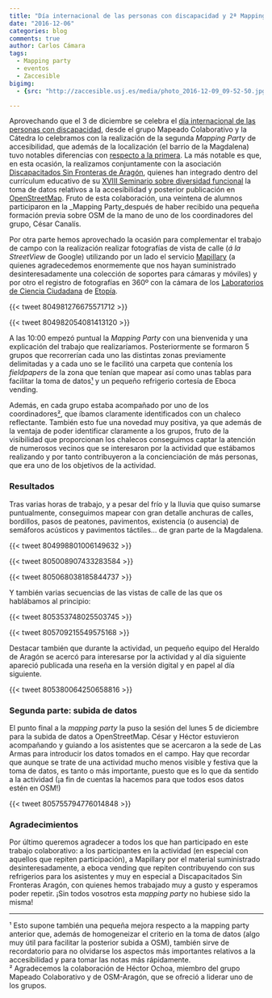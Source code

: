 ```yaml
---
title: "Día internacional de las personas con discapacidad y 2ª Mapping Party #zAccesibilidad"
date: "2016-12-06"
categories: blog
comments: true
author: Carlos Cámara
tags:
  - Mapping party
  - eventos
  - Zaccesible
bigimg:
  - {src: "http://zaccesible.usj.es/media/photo_2016-12-09_09-52-50.jpg", desc: "Miguel dando instrucciones previas al inicio de la Mapping Party"}

---
```


Aprovechando que el 3 de diciembre se celebra el [día internacional de las personas con discapacidad](https://es.wikipedia.org/wiki/D%C3%ADa_Internacional_de_las_Personas_con_Discapacidad), desde el grupo Mapeado Colaborativo y la Cátedra lo celebramos con la realización de la segunda _Mapping Party_ de accesibilidad, que además de la localización (el barrio de la Magdalena) tuvo notables diferencias con [respecto a la primera](http://blogzac.es/mapping-party-zaccesibilidad-67-9-mayo/). La más notable es que, en esta ocasión, la realizamos conjuntamente con la asociación [Discapacitados Sin Fronteras de Aragón](https://discapacitadossinfronteras.com/), quienes han integrado dentro del currículum educativo de su [XVIII Seminario sobre diversidad funcional](https://discapacitadossinfronteras.com/seminarios/) la toma de datos relativos a la accesibilidad y posterior publicación en [OpenStreetMap](http://openstreetmap.org). Fruto de esta colaboración, una veintena de alumnos participaron en la _Mapping Party_después de haber recibido una pequeña formación previa sobre OSM de la mano de uno de los coordinadores del grupo, César Canalís.

Por otra parte hemos aprovechado la ocasión para complementar el trabajo de campo con la realización realizar fotografías de vista de calle (_á la StreetView_ de Google) utilizando por un lado el servicio [Mapillary](http://mapillary.com) (a quienes agradecedemos enormemente que nos hayan suministrado desinteresadamente una colección de soportes para cámaras y móviles) y por otro el registro de fotografías en 360º con la cámara de los [Laboratorios de Ciencia Ciudadana](http://cesar-etopia.bifi.es) de [Etopía](http://www.zaragoza.es/ciudad/etopia/).

{{< tweet 804981276675571712 >}}

{{< tweet 804982054081413120 >}}

A las 10:00 empezó puntual la _Mapping Party_ con una bienvenida y una explicación del trabajo que realizaríamos. Posteriormente se formaron 5 grupos que recorrerían cada uno las distintas zonas previamente delimitadas y a cada uno se le facilitó una carpeta que contenía los _fieldpapers_ de la zona que tenían que mapear así como unas tablas para facilitar la toma de datos[¹](#fncde4de26) y un pequeño refrigerio cortesía de Eboca vending.

Además, en cada grupo estaba acompañado por uno de los coordinadores[²](#fn2), que íbamos claramente identificados con un chaleco reflectante. También esto fue una novedad muy positiva, ya que además de la ventaja de poder identificar claramente a los grupos, fruto de la visibilidad que proporcionan los chalecos conseguimos captar la atención de numerosos vecinos que se interesaron por la actividad que estábamos realizando y por tanto contribuyeron a la concienciación de más personas, que era uno de los objetivos de la actividad.

### Resultados

Tras varias horas de trabajo, y a pesar del frío y la lluvia que quiso sumarse puntualmente, conseguimos mapear con gran detalle anchuras de calles, bordillos, pasos de peatones, pavimentos, existencia (o ausencia) de semáforos acústicos y pavimentos táctiles… de gran parte de la Magdalena.

{{< tweet 804998801006149632 >}}

{{< tweet 805008907433283584 >}}

{{< tweet 805068038185844737 >}}

Y también varias secuencias de las vistas de calle de las que os hablábamos al principio:

{{< tweet 805353748025503745 >}}

{{< tweet 805709215549575168 >}}

Destacar también que durante la actividad, un pequeño equipo del Heraldo de Aragón se acercó para interesarse por la actividad y al día siguiente apareció publicada una reseña en la versión digital y en papel al día siguiente.

{{< tweet 805380064250658816 >}}

### Segunda parte: subida de datos

El punto final a la _mapping party_ la puso la sesión del lunes 5 de diciembre para la subida de datos a OpenStreetMap. César y Héctor estuvieron acompañando y guiando a los asistentes que se acercaron a la sede de Las Armas para introducir los datos tomados en el campo. Hay que recordar que aunque se trate de una actividad mucho menos visible y festiva que la toma de datos, es tanto o más importante, puesto que es lo que da sentido a la actividad (¡a fin de cuentas la hacemos para que todos esos datos estén en OSM!)

{{< tweet 805755794776014848 >}}

### Agradecimientos

Por último queremos agradecer a todos los que han participado en este trabajo colaborativo: a los participantes en la actividad (en especial con aquellos que repiten participación), a Mapillary por el material suministrado desinteresadamente, a eboca vending que repiten contribuyendo con sus refrigerios para los asistentes y muy en especial a Discapacitados Sin Fronteras Aragón, con quienes hemos trabajado muy a gusto y esperamos poder repetir. ¡Sin todos vosotros esta _mapping party_ no hubiese sido la misma!

______

<div id="fncde4de26">¹ Esto supone también una pequeña mejora respecto a la mapping party anterior que, además de homogeneizar el criterio en la toma de datos (algo muy útil para facilitar la posterior subida a OSM), también sirve de recordatorio para no olvidarse los aspectos más importantes relativos a la accesibilidad y para tomar las notas más rápidamente.</div>

<div id="fn2">² Agradecemos la colaboración de Héctor Ochoa, miembro del grupo Mapeado Colaborativo y de OSM-Aragón, que se ofreció a liderar uno de los grupos.</div>

</div>
